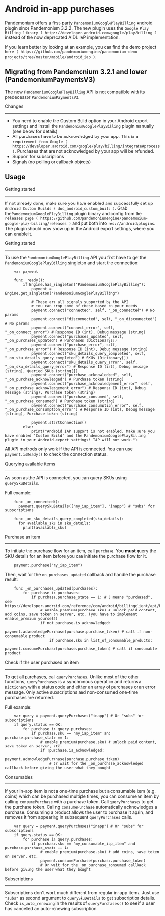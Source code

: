 

Android in-app purchases
========================

Pandemonium offers a first-party `PandemoniumGooglePlayBilling` Android plugin since Pandemonium 3.2.2.
The new plugin uses the `Google Play Billing library ( https://developer.android.com/google/play/billing )`
instead of the now deprecated AIDL IAP implementation.

If you learn better by looking at an example, you can find the demo project
`here ( https://github.com/pandemoniumengine/pandemonium-demo-projects/tree/master/mobile/android_iap )`.


Migrating from Pandemonium 3.2.1 and lower (PandemoniumPaymentsV3)
------------------------------------------------------

The new `PandemoniumGooglePlayBilling` API is not compatible with its predecessor `PandemoniumPaymentsV3`.

Changes
*******

- You need to enable the Custom Build option in your Android export settings and install
  the `PandemoniumGooglePlayBilling` plugin manually (see below for details)
- All purchases have to be acknowledged by your app. This is a
  `requirement from Google ( https://developer.android.com/google/play/billing/integrate#process )`.
  Purchases that are not acknowledged by your app will be refunded.
- Support for subscriptions
- Signals (no polling or callback objects)


Usage
-----

Getting started
***************

If not already done, make sure you have enabled and successfully set up `Android Custom Builds ( doc_android_custom_build )`.
Grab the`PandemoniumGooglePlayBilling` plugin binary and config from the `releases page ( https://github.com/pandemoniumengine/pandemonium-google-play-billing/releases )`
and put both into `res://android/plugins`.
The plugin should now show up in the Android export settings, where you can enable it.


Getting started
***************

To use the `PandemoniumGooglePlayBilling` API you first have to get the `PandemoniumGooglePlayBilling`
singleton and start the connection:

```
    var payment

    func _ready():
        if Engine.has_singleton("PandemoniumGooglePlayBilling"):
            payment = Engine.get_singleton("PandemoniumGooglePlayBilling")

            # These are all signals supported by the API
            # You can drop some of these based on your needs
            payment.connect("connected", self, "_on_connected") # No params
            payment.connect("disconnected", self, "_on_disconnected") # No params
            payment.connect("connect_error", self, "_on_connect_error") # Response ID (int), Debug message (string)
            payment.connect("purchases_updated", self, "_on_purchases_updated") # Purchases (Dictionary[])
            payment.connect("purchase_error", self, "_on_purchase_error") # Response ID (int), Debug message (string)
            payment.connect("sku_details_query_completed", self, "_on_sku_details_query_completed") # SKUs (Dictionary[])
            payment.connect("sku_details_query_error", self, "_on_sku_details_query_error") # Response ID (int), Debug message (string), Queried SKUs (string[])
            payment.connect("purchase_acknowledged", self, "_on_purchase_acknowledged") # Purchase token (string)
            payment.connect("purchase_acknowledgement_error", self, "_on_purchase_acknowledgement_error") # Response ID (int), Debug message (string), Purchase token (string)
            payment.connect("purchase_consumed", self, "_on_purchase_consumed") # Purchase token (string)
            payment.connect("purchase_consumption_error", self, "_on_purchase_consumption_error") # Response ID (int), Debug message (string), Purchase token (string)

            payment.startConnection()
        else:
            print("Android IAP support is not enabled. Make sure you have enabled 'Custom Build' and the PandemoniumGooglePlayBilling plugin in your Android export settings! IAP will not work.")
```

All API methods only work if the API is connected. You can use `payment.isReady()` to check the connection status.


Querying available items
************************

As soon as the API is connected, you can query SKUs using `querySkuDetails`.

Full example:

```
    func _on_connected():
      payment.querySkuDetails(["my_iap_item"], "inapp") # "subs" for subscriptions

    func _on_sku_details_query_completed(sku_details):
      for available_sku in sku_details:
        print(available_sku)
```


Purchase an item
****************

To initiate the purchase flow for an item, call `purchase`.
You **must** query the SKU details for an item before you can
initiate the purchase flow for it.

```
    payment.purchase("my_iap_item")
```

Then, wait for the `on_purchases_updated` callback and handle the purchase result:

```
    func _on_purchases_updated(purchases):
        for purchase in purchases:
            if purchase.purchase_state == 1: # 1 means "purchased", see https://developer.android.com/reference/com/android/billingclient/api/Purchase.PurchaseState#constants_1
                # enable_premium(purchase.sku) # unlock paid content, add coins, save token on server, etc. (you have to implement enable_premium yourself)
                if not purchase.is_acknowledged:                                        
                    payment.acknowledgePurchase(purchase.purchase_token) # call if non-consumable product
                    if purchase.sku in list_of_consumable_products:
                        payment.consumePurchase(purchase.purchase_token) # call if consumable product
```


Check if the user purchased an item
***********************************

To get all purchases, call `queryPurchases`. Unlike most of the other functions, `queryPurchases` is
a synchronous operation and returns a `Dictionary` with a status code
and either an array of purchases or an error message. Only active subscriptions and non-consumed one-time purchases are returned.

Full example:

```
    var query = payment.queryPurchases("inapp") # Or "subs" for subscriptions
    if query.status == OK:
        for purchase in query.purchases:
            if purchase.sku == "my_iap_item" and purchase.purchase_state == 1:
                # enable_premium(purchase.sku) # unlock paid content, save token on server, etc.
                if !purchase.is_acknowledged:
                    payment.acknowledgePurchase(purchase.purchase_token)
                    # Or wait for the _on_purchase_acknowledged callback before giving the user what they bought
```


Consumables
***********

If your in-app item is not a one-time purchase but a consumable item (e.g. coins) which can be purchased
multiple times, you can consume an item by calling `consumePurchase` with a purchase token.
Call `queryPurchases` to get the purchase token. Calling `consumePurchase` automatically
acknowledges a purchase.
Consuming a product allows the user to purchase it again, and removes it from appearing in subsequent `queryPurchases` calls.

```
    var query = payment.queryPurchases("inapp") # Or "subs" for subscriptions
    if query.status == OK:
        for purchase in query.purchases:
            if purchase.sku == "my_consumable_iap_item" and purchase.purchase_state == 1:
                # enable_premium(purchase.sku) # add coins, save token on server, etc.
                payment.consumePurchase(purchase.purchase_token)
                # Or wait for the _on_purchase_consumed callback before giving the user what they bought
```

Subscriptions
*************

Subscriptions don't work much different from regular in-app items. Just use `"subs"` as second
argument to `querySkuDetails` to get subscription details.
Check `is_auto_renewing` in the results of `queryPurchases()` to see if a
user has cancelled an auto-renewing subscription
